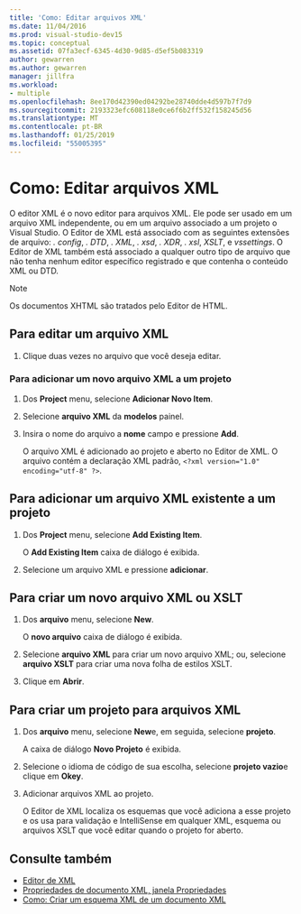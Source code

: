 ```yaml
---
title: 'Como: Editar arquivos XML'
ms.date: 11/04/2016
ms.prod: visual-studio-dev15
ms.topic: conceptual
ms.assetid: 07fa3ecf-6345-4d30-9d85-d5ef5b083319
author: gewarren
ms.author: gewarren
manager: jillfra
ms.workload:
- multiple
ms.openlocfilehash: 8ee170d42390ed04292be28740dde4d597b7f7d9
ms.sourcegitcommit: 2193323efc608118e0ce6f6b2ff532f158245d56
ms.translationtype: MT
ms.contentlocale: pt-BR
ms.lasthandoff: 01/25/2019
ms.locfileid: "55005395"
---
```

# <a name="how-to-edit-xml-files"></a>Como: Editar arquivos XML

O editor XML é o novo editor para arquivos XML. Ele pode ser usado em um arquivo XML independente, ou em um arquivo associado a um projeto o Visual Studio. O Editor de XML está associado com as seguintes extensões de arquivo: *. config*, *. DTD*, *. XML*, *. xsd*, *. XDR*, *. xsl*, *XSLT*, e *vssettings*. O Editor de XML também está associado a qualquer outro tipo de arquivo que não tenha nenhum editor específico registrado e que contenha o conteúdo XML ou DTD.

> [!NOTE]
> Os documentos XHTML são tratados pelo Editor de HTML.

## <a name="to-edit-an-xml-file"></a>Para editar um arquivo XML

1.  Clique duas vezes no arquivo que você deseja editar.

### <a name="to-add-a-new-xml-file-to-a-project"></a>Para adicionar um novo arquivo XML a um projeto

1.  Dos **Project** menu, selecione **Adicionar Novo Item**.

2.  Selecione **arquivo XML** da **modelos** painel.

3.  Insira o nome do arquivo a **nome** campo e pressione **Add**.

     O arquivo XML é adicionado ao projeto e aberto no Editor de XML. O arquivo contém a declaração XML padrão, `<?xml version="1.0" encoding="utf-8" ?>`.

## <a name="to-add-an-existing-xml-file-to-a-project"></a>Para adicionar um arquivo XML existente a um projeto

1.  Dos **Project** menu, selecione **Add Existing Item**.

     O **Add Existing Item** caixa de diálogo é exibida.

2.  Selecione um arquivo XML e pressione **adicionar**.

## <a name="to-create-a-new-xml-or-xslt-file"></a>Para criar um novo arquivo XML ou XSLT

1.  Dos **arquivo** menu, selecione **New**.

     O **novo arquivo** caixa de diálogo é exibida.

2.  Selecione **arquivo XML** para criar um novo arquivo XML; ou, selecione **arquivo XSLT** para criar uma nova folha de estilos XSLT.

3.  Clique em **Abrir**.

## <a name="to-create-a-project-for-xml-files"></a>Para criar um projeto para arquivos XML

1.  Dos **arquivo** menu, selecione **New**e, em seguida, selecione **projeto**.

     A caixa de diálogo **Novo Projeto** é exibida.

2.  Selecione o idioma de código de sua escolha, selecione **projeto vazio**e clique em **Okey**.

3.  Adicionar arquivos XML ao projeto.

     O Editor de XML localiza os esquemas que você adiciona a esse projeto e os usa para validação e IntelliSense em qualquer XML, esquema ou arquivos XSLT que você editar quando o projeto for aberto.

## <a name="see-also"></a>Consulte também

- [Editor de XML](../xml-tools/xml-editor.md)
- [Propriedades de documento XML, janela Propriedades](../xml-tools/xml-document-properties-properties-window.md)
- [Como: Criar um esquema XML de um documento XML](../xml-tools/how-to-create-an-xml-schema-from-an-xml-document.md)